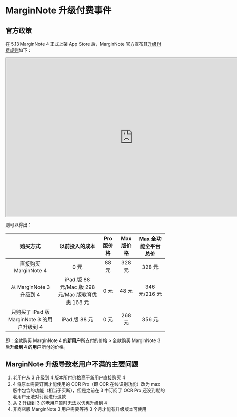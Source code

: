 # MarginNote 升级付费事件

## 官方政策

在 5.13 MarginNote 4 正式上架 App Store 后，MarginNote 官方宣布其[升级付费规则](https://www.wolai.com/fVnQxo27c5KMRavEaGWLh9)如下：

<iframe src="https://www.wolai.com/fVnQxo27c5KMRavEaGWLh9" width="800px" height="500px"></iframe>

则可以得出：

|               购买方式                |                 以前投入的成本                 | Pro 版价格 | Max 版价格 | Max 全功能全平台总价 |
| :-------------------------------: | :-------------------------------------: | :-----: | :-----: | :----------: |
|         直接购买 MarginNote 4         |                   0 元                   |  88 元   |  328 元  |    328 元     |
|       从 MarginNote 3 升级到 4        | iPad 版 88 元/Mac 版 298 元/Mac 版教育优惠 168 元 |   0 元   |  48 元   | 346 元/216 元  |
| 只购买了 iPad 版 MarginNote 3 的用户升级到 4 |               iPad 版 88 元               |   0 元   |  268 元  |    356 元     |

即：全款购买 MarginNote 4 的**新用户**所支付的价格 > 全款购买 MarginNote 3 后**升级到 4 的用户**所付的价格。

## MarginNote 升级导致老用户不满的主要问题

1. 老用户从 3 升级到 4 版本所付价格高于新用户直接购买 4
2. 4 将原本需要订阅才能使用的 OCR Pro（即 OCR 在线识别功能）改为 max 版中包含的功能（相当于买断），但是之前在 3 中订阅了 OCR Pro 还没到期的老用户无法对订阅进行退款
3. 从 2 升级到 3 的老用户暂时无法以优惠升级到 4
4. 非商店版 MarginNote 3 用户需要等待 3 个月才能有升级版本可使用